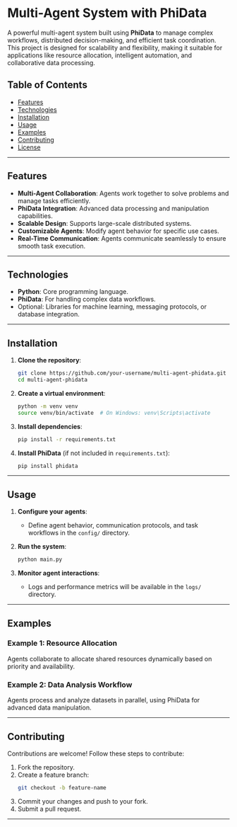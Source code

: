 # Multi-Agent System with PhiData

A powerful multi-agent system built using **PhiData** to manage complex workflows, distributed decision-making, and efficient task coordination. This project is designed for scalability and flexibility, making it suitable for applications like resource allocation, intelligent automation, and collaborative data processing.

## Table of Contents
- [Features](#features)
- [Technologies](#technologies)
- [Installation](#installation)
- [Usage](#usage)
- [Examples](#examples)
- [Contributing](#contributing)
- [License](#license)

---

## Features
- **Multi-Agent Collaboration**: Agents work together to solve problems and manage tasks efficiently.
- **PhiData Integration**: Advanced data processing and manipulation capabilities.
- **Scalable Design**: Supports large-scale distributed systems.
- **Customizable Agents**: Modify agent behavior for specific use cases.
- **Real-Time Communication**: Agents communicate seamlessly to ensure smooth task execution.

---

## Technologies
- **Python**: Core programming language.
- **PhiData**: For handling complex data workflows.
- Optional: Libraries for machine learning, messaging protocols, or database integration.

---

## Installation

1. **Clone the repository**:
    ```bash
    git clone https://github.com/your-username/multi-agent-phidata.git
    cd multi-agent-phidata
    ```

2. **Create a virtual environment**:
    ```bash
    python -m venv venv
    source venv/bin/activate  # On Windows: venv\Scripts\activate
    ```

3. **Install dependencies**:
    ```bash
    pip install -r requirements.txt
    ```

4. **Install PhiData** (if not included in `requirements.txt`):
    ```bash
    pip install phidata
    ```

---

## Usage

1. **Configure your agents**:
    - Define agent behavior, communication protocols, and task workflows in the `config/` directory.

2. **Run the system**:
    ```bash
    python main.py
    ```

3. **Monitor agent interactions**:
    - Logs and performance metrics will be available in the `logs/` directory.

---

## Examples

### Example 1: Resource Allocation
Agents collaborate to allocate shared resources dynamically based on priority and availability.

### Example 2: Data Analysis Workflow
Agents process and analyze datasets in parallel, using PhiData for advanced data manipulation.

---

## Contributing

Contributions are welcome! Follow these steps to contribute:

1. Fork the repository.
2. Create a feature branch:
    ```bash
    git checkout -b feature-name
    ```
3. Commit your changes and push to your fork.
4. Submit a pull request.

---

 

